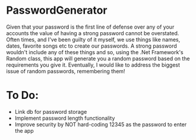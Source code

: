 # PasswordGenerator
Given that your password is the first line of defense over any of your accounts the value of having a strong password cannot be overstated. Often times, and I've been guilty of it myself, we use things like names, dates, favorite songs etc to create our passwords. A strong password wouldn't include any of these things and so, using the .Net Framework's Random class, this app will generate you a random password based on the requirements you give it. Eventually, I would like to address the biggest issue of random passwords, remembering them!

# To Do:
* Link db for password storage
* Implement password length functionality
* Improve security by NOT hard-coding 12345 as the password to enter the app


